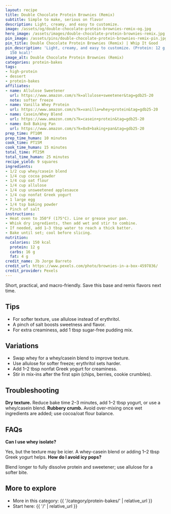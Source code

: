 ```yaml
---
layout: recipe
title: Double Chocolate Protein Brownies (Remix)
subtitle: Simple to make, serious on flavor
description: Light, creamy, and easy to customize.
image: /assets/og/double-chocolate-protein-brownies-remix-og.jpg
hero_image: /assets/images/double-chocolate-protein-brownies-remix.jpg
pin_image: /assets/pins/double-chocolate-protein-brownies-remix-pin.jpg
pin_title: Double Chocolate Protein Brownies (Remix) | Whip It Good
pin_description: 'Light, creamy, and easy to customize. (Protein: 12 g, Calories:
  150 kcal)'
image_alt: Double Chocolate Protein Brownies (Remix)
categories: protein-bakes
tags:
- high-protein
- dessert
- protein-bakes
affiliates:
- name: Allulose Sweetener
  url: https://www.amazon.com/s?k=allulose+sweetener&tag=gdb25-20
  note: softer freeze
- name: Vanilla Whey Protein
  url: https://www.amazon.com/s?k=vanilla+whey+protein&tag=gdb25-20
- name: Casein/Whey Blend
  url: https://www.amazon.com/s?k=casein+protein&tag=gdb25-20
- name: 8x8 Baking Pan
  url: https://www.amazon.com/s?k=8x8+baking+pan&tag=gdb25-20
prep_time: PT10M
prep_time_human: 10 minutes
cook_time: PT15M
cook_time_human: 15 minutes
total_time: PT25M
total_time_human: 25 minutes
recipe_yield: 9 squares
ingredients:
- 1/2 cup whey/casein blend
- 1/4 cup cocoa powder
- 1/4 cup oat flour
- 1/4 cup allulose
- 1/4 cup unsweetened applesauce
- 1/4 cup nonfat Greek yogurt
- 1 large egg
- 1/4 tsp baking powder
- Pinch of salt
instructions:
- Heat oven to 350°F (175°C). Line or grease your pan.
- Whisk dry ingredients, then add wet and stir to combine.
- If needed, add 1–3 tbsp water to reach a thick batter.
- Bake until set; cool before slicing.
nutrition:
  calories: 150 kcal
  protein: 12 g
  carbs: 16 g
  fat: 4 g
credit_name: Jb Jorge Barreto
credit_url: https://www.pexels.com/photo/brownies-in-a-box-4597836/
credit_provider: Pexels
---
```

Short, practical, and macro-friendly. Save this base and remix flavors next time.

## Tips
- For softer texture, use allulose instead of erythritol.
- A pinch of salt boosts sweetness and flavor.
- For extra creaminess, add 1 tbsp sugar-free pudding mix.

## Variations
- Swap whey for a whey/casein blend to improve texture.
- Use allulose for softer freeze; erythritol sets harder.
- Add 1–2 tbsp nonfat Greek yogurt for creaminess.
- Stir in mix-ins after the first spin (chips, berries, cookie crumbles).

## Troubleshooting
**Dry texture.** Reduce bake time 2–3 minutes, add 1–2 tbsp yogurt, or use a whey/casein blend.
**Rubbery crumb.** Avoid over-mixing once wet ingredients are added; use cocoa/oat flour balance.

## FAQs
**Can I use whey isolate?**

Yes, but the texture may be icier. A whey-casein blend or adding 1–2 tbsp Greek yogurt helps.
**How do I avoid icy pops?**

Blend longer to fully dissolve protein and sweetener; use allulose for a softer bite.

## More to explore
- More in this category: {{ '/category/protein-bakes/' | relative_url }}
- Start here: {{ '/' | relative_url }}
